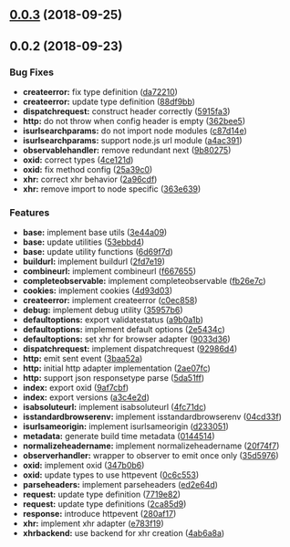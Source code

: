 <a name="0.0.3"></a>
## [0.0.3](https://github.com/kwonoj/oxid/compare/v0.0.2...v0.0.3) (2018-09-25)



<a name="0.0.2"></a>
## 0.0.2 (2018-09-23)


### Bug Fixes

* **createerror:** fix type definition ([da72210](https://github.com/kwonoj/oxid/commit/da72210))
* **createerror:** update type definition ([88df9bb](https://github.com/kwonoj/oxid/commit/88df9bb))
* **dispatchrequest:** construct header correctly ([5915fa3](https://github.com/kwonoj/oxid/commit/5915fa3))
* **http:** do not throw when config header is empty ([362bee5](https://github.com/kwonoj/oxid/commit/362bee5))
* **isurlsearchparams:** do not import node modules ([c87d14e](https://github.com/kwonoj/oxid/commit/c87d14e))
* **isurlsearchparams:** support node.js url module ([a4ac391](https://github.com/kwonoj/oxid/commit/a4ac391))
* **observablehandler:** remove redundant next ([9b80275](https://github.com/kwonoj/oxid/commit/9b80275))
* **oxid:** correct types ([4ce121d](https://github.com/kwonoj/oxid/commit/4ce121d))
* **oxid:** fix method config ([25a39c0](https://github.com/kwonoj/oxid/commit/25a39c0))
* **xhr:** correct xhr behavior ([2a96cdf](https://github.com/kwonoj/oxid/commit/2a96cdf))
* **xhr:** remove import to node specific ([363e639](https://github.com/kwonoj/oxid/commit/363e639))


### Features

* **base:** implement base utils ([3e44a09](https://github.com/kwonoj/oxid/commit/3e44a09))
* **base:** update utilities ([53ebbd4](https://github.com/kwonoj/oxid/commit/53ebbd4))
* **base:** update utility functions ([6d69f7d](https://github.com/kwonoj/oxid/commit/6d69f7d))
* **buildurl:** implement buildurl ([2fd7e19](https://github.com/kwonoj/oxid/commit/2fd7e19))
* **combineurl:** implement combineurl ([f667655](https://github.com/kwonoj/oxid/commit/f667655))
* **completeobservable:** implement completeobservable ([fb26e7c](https://github.com/kwonoj/oxid/commit/fb26e7c))
* **cookies:** implement cookies ([4d93d03](https://github.com/kwonoj/oxid/commit/4d93d03))
* **createerror:** implement createerror ([c0ec858](https://github.com/kwonoj/oxid/commit/c0ec858))
* **debug:** implement debug utility ([35957b6](https://github.com/kwonoj/oxid/commit/35957b6))
* **defaultoptions:** export validatestatus ([a9b0a1b](https://github.com/kwonoj/oxid/commit/a9b0a1b))
* **defaultoptions:** implement default options ([2e5434c](https://github.com/kwonoj/oxid/commit/2e5434c))
* **defaultoptions:** set xhr for browser adapter ([9033d36](https://github.com/kwonoj/oxid/commit/9033d36))
* **dispatchrequest:** implement dispatchrequest ([92986d4](https://github.com/kwonoj/oxid/commit/92986d4))
* **http:** emit sent event ([3baa52a](https://github.com/kwonoj/oxid/commit/3baa52a))
* **http:** initial http adapter implementation ([2ae07fc](https://github.com/kwonoj/oxid/commit/2ae07fc))
* **http:** support json responsetype parse ([5da51ff](https://github.com/kwonoj/oxid/commit/5da51ff))
* **index:** export oxid ([9af7cbf](https://github.com/kwonoj/oxid/commit/9af7cbf))
* **index:** export versions ([a3c4e2d](https://github.com/kwonoj/oxid/commit/a3c4e2d))
* **isabsoluteurl:** implement isabsoluteurl ([4fc71dc](https://github.com/kwonoj/oxid/commit/4fc71dc))
* **isstandardbrowserenv:** implement isstandardbrowserenv ([04cd33f](https://github.com/kwonoj/oxid/commit/04cd33f))
* **isurlsameorigin:** implement isurlsameorigin ([d233051](https://github.com/kwonoj/oxid/commit/d233051))
* **metadata:** generate build time metadata ([0144514](https://github.com/kwonoj/oxid/commit/0144514))
* **normalizeheadername:** implement normalizeheadername ([20f74f7](https://github.com/kwonoj/oxid/commit/20f74f7))
* **observerhandler:** wrapper to observer to emit once only ([35d5976](https://github.com/kwonoj/oxid/commit/35d5976))
* **oxid:** implement oxid ([347b0b6](https://github.com/kwonoj/oxid/commit/347b0b6))
* **oxid:** update types to use httpevent ([0c6c553](https://github.com/kwonoj/oxid/commit/0c6c553))
* **parseheaders:** implement parseheaders ([ed2e64d](https://github.com/kwonoj/oxid/commit/ed2e64d))
* **request:** update type definition ([7719e82](https://github.com/kwonoj/oxid/commit/7719e82))
* **request:** update type definitions ([2ca85d9](https://github.com/kwonoj/oxid/commit/2ca85d9))
* **response:** introduce httpevent ([280af17](https://github.com/kwonoj/oxid/commit/280af17))
* **xhr:** implement xhr adapter ([e783f19](https://github.com/kwonoj/oxid/commit/e783f19))
* **xhrbackend:** use backend for xhr creation ([4ab6a8a](https://github.com/kwonoj/oxid/commit/4ab6a8a))



